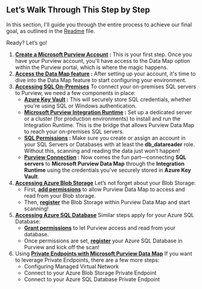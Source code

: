 ## Let’s Walk Through This Step by Step

In this section, I'll guide you through the entire process to achieve our final goal, as outlined in the  [Readme](README.md) file.

Ready? Let’s go!

1. **[Create a Microsoft Purview Account](01%20-%20MicrosoftPurviewAccount.md) :** This is your first step. Once you have your Purview account, you'll have access to the Data Map option within the Purview portal, which is where the magic happens.
2. **[Access the Data Map feature](02%20-%20PurviewPortalConfiguration.md) :** After setting up your account, it's time to dive into the Data Map feature to start configuring your environment.
3. **[Accessing SQL On-Premises](03%20-%20On-premises%20connections.md)** To connect your on-premises SQL servers to Purview, we need a few components in place:
   - **[Azure Key Vault](03a%20-%20Azure%20Key%20Vault.md) :** This will securely store SQL credentials, whether you're using SQL or Windows authentication.
   - **[Microsoft Purview Integration Runtime](03b%20-%20IntegrationRuntime.md) :** Set up a dedicated server or a cluster (for production environments) to install and run the Integration Runtime. This is the bridge that allows Purview Data Map to reach your on-premises SQL servers.
   - **[SQL Permissions](03c%20-%20Configure%20SQL%20on-premises.md) :** Make sure you create or assign an account in your SQL Servers or Databases with at least the **db_datareader** role. Without this, scanning and reading the data just won’t happen!
   - **[Purview Connection](03d%20-%20Add%20SQL%20On-premises%20to%20DataMap.md) :** Now comes the fun part—connecting **SQL servers** to **Microsoft Purview Data Map** through the **Integration Runtime** using the credentials you've securely stored in **Azure Key Vault**.
4. **[Accessing Azure Blob Storage](04%20-%20Azure%20Blob$20Storage.md)** Let’s not forget about your Blob Storage:
   - First, **[add permissions](04a%20-%20Add%20Permissions%20to%20Purview%20Data%20Map%20account.md)** to allow Purview Data Map to access and read from your Blob storage.
   - Then, **[register](04b%20-%20Register%20Azure%20Blob%20Storage%20to%20Scan.md)** the Blob Storage within Purview Data Map and start scanning!
5. **[Accessing Azure SQL Database](05%20-%20Azure%20SQL%20Database.md)** Similar steps apply for your Azure SQL Database:
   - **[Grant permissions](05a%20-%20Add%20Permissions%20to%20Purview%20Data%20Map%20account.md)** to let Purview access and read from your database.
   - Once permissions are set, **[register](05b%20-%20Register%20Azure%20SQL%20Database%20to%20Scan.md)** your Azure SQL Database in Purview and kick off the scan!
6. Using **[Private Endpoints with Microsoft Purview Data Map]()** If you want to leverage Private Endpoints, there are a few more steps:
   - Configuring Managed Virtual Network
   - Connect to your Azure Blob Storage Private Endpoint
   - Connect to your Azure SQL Database Private Endpoint

<br><br>
